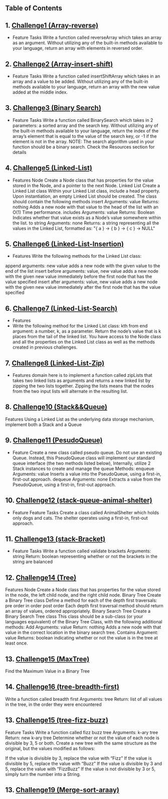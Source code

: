 ## Table of Contents
 ## 1. [Challenge1 (Array-reverse)](data-structures-and-algorithms/Code-Challenge-1/README.md)
  - Feature Tasks
  Write a function called reverseArray which takes an array as an argument. Without utilizing any of the built-in methods available to your language, return an array 
  with elements in reversed order.

 ## 2. [Challenge2 (Array-insert-shift)](data-structures-and-algorithms/Code-Challenge-2/README.md)
  - Feature Tasks
  Write a function called insertShiftArray which takes in an array and a value to be added. Without utilizing any of the built-in methods available to your language, 
  return an array with the new value added at the middle index.

 ## 3. [Challenge3 (Binary Search)](data-structures-and-algorithms/Code-Challenge-3/README.md)
 - Feature Tasks
Write a function called BinarySearch which takes in 2 parameters: a sorted array and the search key. Without utilizing any of the built-in methods available to your language, return the index of the array’s element that is equal to the value of the search key, or -1 if the element is not in the array.
NOTE: The search algorithm used in your function should be a binary search.
Check the Resources section for details

## 4. [Challenge5 (Linked-List)](https://github.com/abdarahman-shaheen/data-structures-and-algorithms/blob/master/data-structures-and-algorithms/Code-challenge-5/README.md)
- Features
Node
Create a Node class that has properties for the value stored in the Node, and a pointer to the next Node.
Linked List
Create a Linked List class
Within your Linked List class, include a head property.
Upon instantiation, an empty Linked List should be created.
The class should contain the following methods
insert
Arguments: value
Returns: nothing
Adds a new node with that value to the head of the list with an O(1) Time performance.
includes
Arguments: value
Returns: Boolean
Indicates whether that value exists as a Node’s value somewhere within the list.
to string
Arguments: none
Returns: a string representing all the values in the Linked List, formatted as:
"{ a } -> { b } -> { c } -> NULL"
## 5. [Challenge6 (Linked-List-Insertion)](https://github.com/abdarahman-shaheen/data-structures-and-algorithms/blob/master/data-structures-and-algorithms/Code-challenge-6/README.md)
- Features
  Write the following methods for the Linked List class:

append
arguments: new value
adds a new node with the given value to the end of the list
insert before
arguments: value, new value
adds a new node with the given new value immediately before the first node that has the value specified
insert after
arguments: value, new value
adds a new node with the given new value immediately after the first node that has the value specified

## 6. [Challenge7 (Linked-List-Search)](https://github.com/abdarahman-shaheen/data-structures-and-algorithms/blob/master/data-structures-and-algorithms/Code-challenge-7/README.md)
- Features
-  Write the following method for the Linked List class:
kth from end
argument: a number, k, as a parameter.
Return the node’s value that is k places from the tail of the linked list.
You have access to the Node class and all the properties on the Linked List class as well as the methods created in previous challenges.





## 7. [Challenge8 (Linked-List-Zip)](https://github.com/abdarahman-shaheen/data-structures-and-algorithms/blob/master/data-structures-and-algorithms/Code-challenge-8/README.md)
- Features
 domain here is to implement a function called zipLists that takes two linked lists as arguments and returns a new linked list by zipping the two lists together. Zipping the lists means that the nodes from the two input lists will alternate in the resulting list.


## 8. [Challenge10 (Stack&&Queue)](https://github.com/abdarahman-shaheen/data-structures-and-algorithms/blob/master/data-structures-and-algorithms/Code-challenge-10/README.md)
Features
Using a Linked List as the underlying data storage mechanism, implement both a Stack and a Queue

## 9. [Challenge11 (PesudoQueue)](https://github.com/abdarahman-shaheen/data-structures-and-algorithms/blob/master/data-structures-and-algorithms/Code-challenge-11/README.md)
- Feature
Create a new class called pseudo queue.
Do not use an existing Queue.
Instead, this PseudoQueue class will implement our standard queue interface (the two methods listed below),
Internally, utilize 2 Stack instances to create and manage the queue
Methods:
enqueue
Arguments: value
Inserts a value into the PseudoQueue, using a first-in, first-out approach.
dequeue
Arguments: none
Extracts a value from the PseudoQueue, using a first-in, first-out approach.


## 10. [Challenge12 (stack-queue-animal-shelter)](https://github.com/abdarahman-shaheen/data-structures-and-algorithms/blob/master/data-structures-and-algorithms/Code-challenge-12/README.md)
- Feature
Feature Tasks
Create a class called AnimalShelter which holds only dogs and cats.
The shelter operates using a first-in, first-out approach.

## 11. [Challenge13 (stack-Bracket)](https://github.com/abdarahman-shaheen/data-structures-and-algorithms/blob/master/data-structures-and-algorithms/Code-challenge-13/README.md)
- Feature Tasks
Write a function called validate brackets
Arguments: string
Return: boolean
representing whether or not the brackets in the string are balanced


## 12. [Challenge14 (Tree)](https://github.com/abdarahman-shaheen/data-structures-and-algorithms/blob/master/data-structures-and-algorithms/Code-challenge-14/README.md)
Features
Node
Create a Node class that has properties for the value stored in the node, the left child node, and the right child node.
Binary Tree
Create a Binary Tree class
Define a method for each of the depth first traversals:
pre order
in order
post order
Each depth first traversal method should return an array of values, ordered appropriately.
Binary Search Tree
Create a Binary Search Tree class
This class should be a sub-class (or your languages equivalent) of the Binary Tree Class, with the following additional methods:
Add
Arguments: value
Return: nothing
Adds a new node with that value in the correct location in the binary search tree.
Contains
Argument: value
Returns: boolean indicating whether or not the value is in the tree at least once.


## 13. [Challenge15 (MaxTree)](https://github.com/abdarahman-shaheen/data-structures-and-algorithms/blob/master/data-structures-and-algorithms/Code-challenge-15/README.md)
Find the Maximum Value in a Binary Tree

## 14. [Challenge16 (tree-breadth-first)](https://github.com/abdarahman-shaheen/data-structures-and-algorithms/blob/master/data-structures-and-algorithms/Code-challenge-16/README.md)
Write a function called breadth first
Arguments: tree
Return: list of all values in the tree, in the order they were encountered

## 13. [Challenge15 (tree-fizz-buzz)](https://github.com/abdarahman-shaheen/data-structures-and-algorithms/blob/master/data-structures-and-algorithms/Code-challenge-17/README.md)
Feature Tasks
Write a function called fizz buzz tree
Arguments: k-ary tree
Return: new k-ary tree
Determine whether or not the value of each node is divisible by 3, 5 or both. Create a new tree with the same structure as the original, but the values modified as follows:

If the value is divisible by 3, replace the value with “Fizz”
If the value is divisible by 5, replace the value with “Buzz”
If the value is divisible by 3 and 5, replace the value with “FizzBuzz”
If the value is not divisible by 3 or 5, simply turn the number into a String.
## 13. [Challenge19 (Merge-sort-araay)](https://github.com/abdarahman-shaheen/data-structures-and-algorithms/blob/master/data-structures-and-algorithms/Code-challenge-19/README.md)


